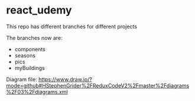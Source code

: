 # react_udemy

This repo has different branches for different projects

The branches now are:
* components
* seasons
* pics 
* myBuildings

Diagram file:  https://www.draw.io/?mode=github#HStephenGrider%2FReduxCodeV2%2Fmaster%2Fdiagrams%2F03%2Fdiagrams.xml
